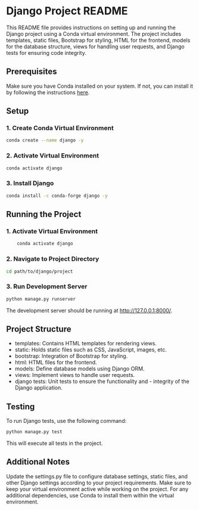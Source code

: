# Django Project README

This README file provides instructions on setting up and running the Django project using a Conda virtual environment. The project includes templates, static files, Bootstrap for styling, HTML for the frontend, models for the database structure, views for handling user requests, and Django tests for ensuring code integrity.

## Prerequisites

Make sure you have Conda installed on your system. If not, you can install it by following the instructions [here](https://docs.conda.io/projects/conda/en/latest/user-guide/install/index.html).

## Setup

### 1. Create Conda Virtual Environment
```bash
conda create --name django -y
```
### 2. Activate Virtual Environment
```bash
conda activate django
```
### 3. Install Django
```bash
conda install -c conda-forge django -y
```

## Running the Project
### 1. Activate Virtual Environment
```bash
    conda activate django
```
### 2. Navigate to Project Directory
```bash
cd path/to/django/project
```
### 3. Run Development Server
```bash
python manage.py runserver
```
The development server should be running at http://127.0.0.1:8000/.

##  Project Structure
-   templates: Contains HTML templates for rendering views.
-   static: Holds static files such as CSS, JavaScript, images, etc.
-   bootstrap: Integration of Bootstrap for styling.
-   html: HTML files for the frontend.
-   models: Define database models using Django ORM.
-   views: Implement views to handle user requests.
-   django tests: Unit tests to ensure the functionality and -  integrity of the Django application.

## Testing
To run Django tests, use the following command:

```bash
python manage.py test
```
This will execute all tests in the project.

## Additional Notes
Update the settings.py file to configure database settings, static files, and other Django settings according to your project requirements.
Make sure to keep your virtual environment active while working on the project.
For any additional dependencies, use Conda to install them within the virtual environment.